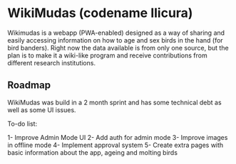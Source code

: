 # WikiMudas (codename Ilicura)

Wikimudas is a webapp (PWA-enabled) designed as a way of sharing and easily accessing information on how to age and sex birds in the hand (for bird banders). Right now the data available is from only one source, but the plan is to make it a wiki-like program and receive contributions from different research institutions.

## Roadmap

WikiMudas was build in a 2 month sprint and has some technical debt as well as some UI issues.

To-do list: 

1- Improve Admin Mode UI
2- Add auth for admin mode
3- Improve images in offline mode
4- Implement approval system
5- Create extra pages with basic information about the app, ageing and molting birds
